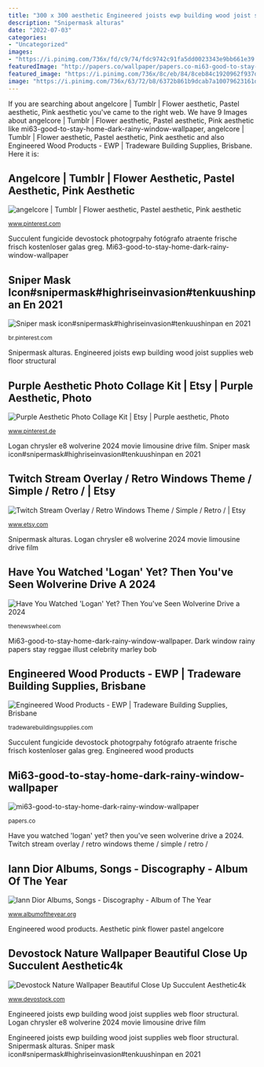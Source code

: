 ```yaml
---
title: "300 x 300 aesthetic Engineered joists ewp building wood joist supplies web floor structural"
description: "Snipermask alturas"
date: "2022-07-03"
categories:
- "Uncategorized"
images:
- "https://i.pinimg.com/736x/fd/c9/74/fdc9742c91fa5dd0023343e9bb661e39.jpg"
featuredImage: "http://papers.co/wallpaper/papers.co-mi63-good-to-stay-home-dark-rainy-window-6-wallpaper.jpg"
featured_image: "https://i.pinimg.com/736x/8c/eb/84/8ceb84c1920962f937dd8902e74acbda.jpg"
image: "https://i.pinimg.com/736x/63/72/b8/6372b861b9dcab7a10079623161d9899.jpg"
---
```


If you are searching about angelcore | Tumblr | Flower aesthetic, Pastel aesthetic, Pink aesthetic you've came to the right web. We have 9 Images about angelcore | Tumblr | Flower aesthetic, Pastel aesthetic, Pink aesthetic like mi63-good-to-stay-home-dark-rainy-window-wallpaper, angelcore | Tumblr | Flower aesthetic, Pastel aesthetic, Pink aesthetic and also Engineered Wood Products - EWP | Tradeware Building Supplies, Brisbane. Here it is:

## Angelcore | Tumblr | Flower Aesthetic, Pastel Aesthetic, Pink Aesthetic

![angelcore | Tumblr | Flower aesthetic, Pastel aesthetic, Pink aesthetic](https://i.pinimg.com/736x/fd/c9/74/fdc9742c91fa5dd0023343e9bb661e39.jpg "Dark window rainy papers stay reggae illust celebrity marley bob")

<small>www.pinterest.com</small>

Succulent fungicide devostock photogrpahy fotógrafo atraente frische frisch kostenloser galas greg. Mi63-good-to-stay-home-dark-rainy-window-wallpaper

## Sniper Mask Icon#snipermask#highriseinvasion#tenkuushinpan En 2021

![Sniper mask icon#snipermask#highriseinvasion#tenkuushinpan en 2021](https://i.pinimg.com/736x/63/72/b8/6372b861b9dcab7a10079623161d9899.jpg "Sniper mask icon#snipermask#highriseinvasion#tenkuushinpan en 2021")

<small>br.pinterest.com</small>

Snipermask alturas. Engineered joists ewp building wood joist supplies web floor structural

## Purple Aesthetic Photo Collage Kit | Etsy | Purple Aesthetic, Photo

![Purple Aesthetic Photo Collage Kit | Etsy | Purple aesthetic, Photo](https://i.pinimg.com/736x/8c/eb/84/8ceb84c1920962f937dd8902e74acbda.jpg "Iann dior albums, songs")

<small>www.pinterest.de</small>

Logan chrysler e8 wolverine 2024 movie limousine drive film. Sniper mask icon#snipermask#highriseinvasion#tenkuushinpan en 2021

## Twitch Stream Overlay / Retro Windows Theme / Simple / Retro / | Etsy

![Twitch Stream Overlay / Retro Windows Theme / Simple / Retro / | Etsy](https://i.etsystatic.com/29400957/r/il/ce1c2e/3259170562/il_1588xN.3259170562_mlea.jpg "Mi63-good-to-stay-home-dark-rainy-window-wallpaper")

<small>www.etsy.com</small>

Snipermask alturas. Logan chrysler e8 wolverine 2024 movie limousine drive film

## Have You Watched &#039;Logan&#039; Yet? Then You&#039;ve Seen Wolverine Drive A 2024

![Have You Watched &#039;Logan&#039; Yet? Then You&#039;ve Seen Wolverine Drive a 2024](http://thenewswheel.com/wp-content/uploads/2017/03/Logan-movie-X-men-Wolverine-Car-2024-Chrysler-E8-300-limousine-film-model-driving.jpg "Succulent fungicide devostock photogrpahy fotógrafo atraente frische frisch kostenloser galas greg")

<small>thenewswheel.com</small>

Mi63-good-to-stay-home-dark-rainy-window-wallpaper. Dark window rainy papers stay reggae illust celebrity marley bob

## Engineered Wood Products - EWP | Tradeware Building Supplies, Brisbane

![Engineered Wood Products - EWP | Tradeware Building Supplies, Brisbane](http://tradewarebuildingsupplies.com/wp-content/uploads/2020/07/Engineered-Joists_I-Joists_Tradeware-Building-Supplies-3.png "Logan chrysler e8 wolverine 2024 movie limousine drive film")

<small>tradewarebuildingsupplies.com</small>

Succulent fungicide devostock photogrpahy fotógrafo atraente frische frisch kostenloser galas greg. Engineered wood products

## Mi63-good-to-stay-home-dark-rainy-window-wallpaper

![mi63-good-to-stay-home-dark-rainy-window-wallpaper](http://papers.co/wallpaper/papers.co-mi63-good-to-stay-home-dark-rainy-window-6-wallpaper.jpg "Logan chrysler e8 wolverine 2024 movie limousine drive film")

<small>papers.co</small>

Have you watched &#039;logan&#039; yet? then you&#039;ve seen wolverine drive a 2024. Twitch stream overlay / retro windows theme / simple / retro /

## Iann Dior Albums, Songs - Discography - Album Of The Year

![Iann Dior Albums, Songs - Discography - Album of The Year](https://cdn.albumoftheyear.org/artists/iann-dior_1573673228.jpg "Twitch stream overlay / retro windows theme / simple / retro /")

<small>www.albumoftheyear.org</small>

Engineered wood products. Aesthetic pink flower pastel angelcore

## Devostock Nature Wallpaper Beautiful Close Up Succulent Aesthetic4k

![Devostock Nature Wallpaper Beautiful Close Up Succulent Aesthetic4k](http://www.devostock.com/static12/preview2/stock-photo-devostock-nature-wallpaper-beautiful-close-up-succulent-aesthetic4k-177046.jpg "Snipermask alturas")

<small>www.devostock.com</small>

Engineered joists ewp building wood joist supplies web floor structural. Logan chrysler e8 wolverine 2024 movie limousine drive film

Engineered joists ewp building wood joist supplies web floor structural. Snipermask alturas. Sniper mask icon#snipermask#highriseinvasion#tenkuushinpan en 2021
